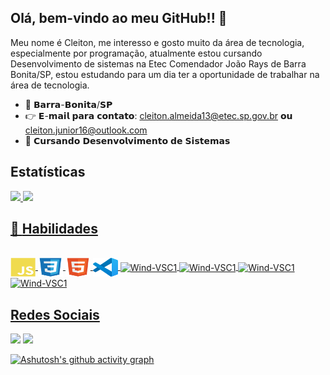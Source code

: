 ## **Olá, bem-vindo ao meu GitHub!! 👋**

Meu nome é Cleiton, me interesso e gosto muito da área de tecnologia, especialmente por programação, atualmente estou cursando Desenvolvimento de sistemas na Etec Comendador João Rays de Barra Bonita/SP, estou estudando para um dia ter a oportunidade de trabalhar na área de tecnologia.

- 📍  𝗕𝗮𝗿𝗿𝗮-𝗕𝗼𝗻𝗶𝘁𝗮/𝗦𝗣
- 👉 𝗘-𝗺𝗮𝗶𝗹 𝗽𝗮𝗿𝗮 𝗰𝗼𝗻𝘁𝗮𝘁𝗼: cleiton.almeida13@etec.sp.gov.br 𝗼𝘂 cleiton.junior16@outlook.com
- 🤔 𝗖𝘂𝗿𝘀𝗮𝗻𝗱𝗼 𝗗𝗲𝘀𝗲𝗻𝘃𝗼𝗹𝘃𝗶𝗺𝗲𝗻𝘁𝗼 𝗱𝗲 𝗦𝗶𝘀𝘁𝗲𝗺𝗮𝘀

##

## **Estatísticas**

<div align="">
  <a href="https://github.com/cleiton-jr">
     <img height="180em" src="https://github-readme-stats-sigma-five.vercel.app/api/top-langs/?username=cleiton-jr&layout&hide=html&layout=compact=true&theme=dark"/>
  <img height="180em" src="https://github-readme-stats-sigma-five.vercel.app/api?username=cleiton-jr&show_icons=true&theme=dark&include_all_commits=true&count_private=true"/>
</div>
  
  ## 🚀 **Habilidades**
  
<div style="display: inline_block"><br>
  <img align="center" alt="Wind-JS" height="30" width="40" src="https://raw.githubusercontent.com/devicons/devicon/master/icons/javascript/javascript-plain.svg">
  <img align="center" alt="Wind-CSS" height="30" width="40" src="https://raw.githubusercontent.com/devicons/devicon/master/icons/css3/css3-original.svg">
  <img align="center" alt="Wind-HTML5" height="30" width="40" src="https://raw.githubusercontent.com/devicons/devicon/master/icons/html5/html5-original.svg">
  <img align="center" alt="Wind-VSC1" height="30" width="40" src="https://raw.githubusercontent.com/devicons/devicon/master/icons/vscode/vscode-original.svg">
  <img align="center" alt="Wind-VSC1" height="30" width="40" src="https://icongr.am/devicon/csharp-original.svg?size=128&color=currentColor">
  <img align="center" alt="Wind-VSC1" height="30" width="40" src="https://icongr.am/devicon/typescript-original.svg?size=131&color=0008ff">
  <img align="center" alt="Wind-VSC1" height="30" width="40" src="https://icongr.am/devicon/ionic-original.svg?size=148&color=006eff">
  <img align="center" alt="Wind-VSC1" height="30" width="40" src="https://icongr.am/devicon/mysql-original.svg?size=148&color=red">
 </div>
           
 ## **Redes Sociais**
       
  <div> 
  <a href="https://www.instagram.com/___junior.__/" target="_blank"><img src="https://img.shields.io/badge/-Instagram-DF0174?style=flat-square&labelColor=DF0174&logo=instagram&logoColor=white" target="_blank"></a>
  <a href="https://www.linkedin.com/in/cleiton-almeida-155b8b237/" target="_blank"><img src="https://img.shields.io/badge/-Linkedin-0e76a8?style=flat-square&logo=Linkedin&logoColor=white target="_blank"></a>
    </div>

 [![Ashutosh's github activity graph](https://github-readme-activity-graph.cyclic.app/graph?username=cleiton-jr&bg_color=000000&color=009980&line=25b699&point=ffffff&area=true&hide_border=true)](https://github.com/ashutosh00710/github-readme-activity-graph)
    

